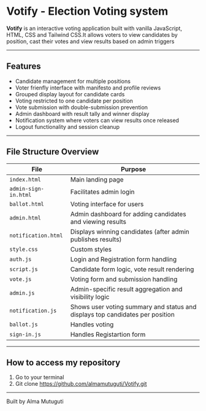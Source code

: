 # Votify - Election Voting system
**Votify** is an interactive voting application built with vanilla JavaScript, HTML, CSS and Tailwind CSS.It allows voters to view candidates by position, cast their votes and view results based on admin triggers

---

## Features

- Candidate management for multiple positions
- Voter frienfly interface with manifesto and profile reviews
- Grouped display layout for candidate cards 
- Voting restricted to one candidate per position
- Vote submission with double-submission prevention
- Admin dashboard with result tally and winner display
- Notification system where voters can view results once released
- Logout functionality and session cleanup

---

##  File Structure Overview

| File              | Purpose                                                    |
|-------------------|------------------------------------------------------------|
| `index.html`      | Main landing page                                          |
| `admin-sign-in.html`      | Facilitates admin login                                          |
| `ballot.html`       | Voting interface for users                                 |
| `admin.html`      | Admin dashboard for adding candidates and viewing results  |
| `notification.html`    | Displays winning candidates (after admin publishes results)|
| `style.css`       | Custom styles                                              |
| `auth.js`       | Login and Registration form handling               |q
| `script.js`       | Candidate form logic, vote result rendering                |
| `vote.js`         | Voting form and submission handling                        |
| `admin.js`        | Admin-specific result aggregation and visibility logic     |
| `notification.js` | Shows user voting summary and status and displays top candidates per position                      |
| `ballot.js` | Handles voting                       |
| `sign-in.js` | Handles Registartion form                       |


---

##  How to access my repository
   1. Go to your terminal
   2. Git clone https://github.com/almamutuguti/Votify.git



---
Built by Alma Mutuguti




